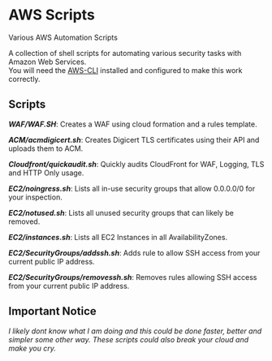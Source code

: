 # AWS Scripts
Various AWS Automation Scripts

A collection of shell scripts for automating various security tasks with Amazon Web Services.<br>
You will need the [AWS-CLI](https://aws.amazon.com/cli/) installed and configured to make this work correctly.

## Scripts

**_WAF/WAF.SH_**: Creates a WAF using cloud formation and a rules template.<br>

**_ACM/acmdigicert.sh_**: Creates Digicert TLS certificates using their API and uploads them to ACM.<br>

**_Cloudfront/quickaudit.sh_**: Quickly audits CloudFront for WAF, Logging, TLS and HTTP Only usage.<br>

**_EC2/noingress.sh_**: Lists all in-use security groups that allow 0.0.0.0/0 for your inspection.

**_EC2/notused.sh_**: Lists all unused security groups that can likely be removed.

**_EC2/instances.sh_**: Lists all EC2 Instances in all AvailabilityZones.

**_EC2/SecurityGroups/addssh.sh_**: Adds rule to allow SSH access from your current public IP address.

**_EC2/SecurityGroups/removessh.sh_**: Removes rules allowing SSH access from your current public IP address.

## Important Notice
*I likely dont know what I am doing and this could be done faster, better and simpler some other way. These scripts could also break your cloud and make you cry.*
